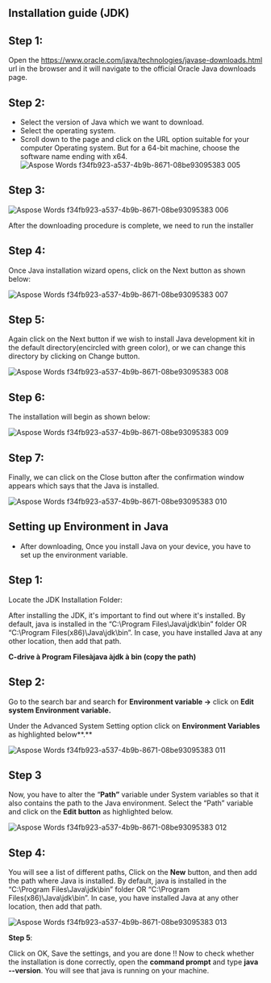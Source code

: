 Installation guide (JDK)
---

**Step 1:**
---
 Open the <https://www.oracle.com/java/technologies/javase-downloads.html>  url in the browser and it will navigate to the official Oracle Java downloads page.

**Step 2:** 
---
- Select the version of Java which we want to download.
- Select the operating system.
- Scroll down to the page and click on the URL option suitable for your computer Operating system. But for a 64-bit machine, choose the software name ending with x64.  
![Aspose Words f34fb923-a537-4b9b-8671-08be93095383 005](https://github.com/rhushikesh2000/Java_tutorial/assets/124034778/d0dba584-de18-4b4f-90a9-d268675d743b) 

**Step 3:** 
---
![Aspose Words f34fb923-a537-4b9b-8671-08be93095383 006](https://github.com/rhushikesh2000/Java_tutorial/assets/124034778/319eca46-36cc-403a-9f4a-5946be06f923)

After the downloading procedure is complete, we need to run the installer



**Step 4:** 
---
Once Java installation wizard opens, click on the Next button as shown below:

![Aspose Words f34fb923-a537-4b9b-8671-08be93095383 007](https://github.com/rhushikesh2000/Java_tutorial/assets/124034778/c5f5eb93-8e2a-4186-988a-8007dafc8afe)













**Step 5:** 
---
Again click on the Next button if we wish to install Java development kit in the default directory(encircled with green color), or we can change this directory by clicking on Change button.  

![Aspose Words f34fb923-a537-4b9b-8671-08be93095383 008](https://github.com/rhushikesh2000/Java_tutorial/assets/124034778/52a0cd37-eb3b-4363-9f37-5dc9df74fe86)











**Step 6:** 
---
The installation will begin as shown below:

![Aspose Words f34fb923-a537-4b9b-8671-08be93095383 009](https://github.com/rhushikesh2000/Java_tutorial/assets/124034778/4ce206bd-774b-4903-964d-3f159b5668ca)






**Step 7:**
---
Finally, we can click on the Close button after the confirmation window appears which says that the Java is installed.

![Aspose Words f34fb923-a537-4b9b-8671-08be93095383 010](https://github.com/rhushikesh2000/Java_tutorial/assets/124034778/9909b659-b2a7-4171-94cc-75bcdd463cc0)












**Setting up Environment in Java**
---
- After downloading,  Once you install Java on your device, you have to set up the environment variable.

**Step 1**:
---
Locate the JDK Installation Folder:

After installing the JDK, it's important to find out where it's installed. By default, java is installed in the “C:\Program Files\Java\jdk\bin” folder OR “C:\Program Files(x86)\Java\jdk\bin”. In case, you have installed Java at any other location, then add that path.

**C-drive  à Program Filesàjava àjdk à bin (copy the path)**

**Step 2:**
---
Go to the search bar and search **f**or **Environment variable ->** click on **Edit system Environment variable.**

Under the Advanced System Setting option click on **Environment Variables** as highlighted below**.**

![Aspose Words f34fb923-a537-4b9b-8671-08be93095383 011](https://github.com/rhushikesh2000/Java_tutorial/assets/124034778/74545be3-a718-4227-b9ed-a50def071233)











**Step 3**
---
Now, you have to alter the “**Path”** variable under System variables so that it also contains the path to the Java environment. Select the “Path” variable and click on the **Edit button** as highlighted below.

![Aspose Words f34fb923-a537-4b9b-8671-08be93095383 012](https://github.com/rhushikesh2000/Java_tutorial/assets/124034778/fe1b5948-62f7-4d9a-b5f8-e6470e335486)






**Step 4:**
---
You will see a list of different paths, Click on the **New** button, and then add the path where Java is installed. By default, java is installed in the “C:\Program Files\Java\jdk\bin” folder OR “C:\Program Files(x86)\Java\jdk\bin”. In case, you have installed Java at any other location, then add that path.









![Aspose Words f34fb923-a537-4b9b-8671-08be93095383 013](https://github.com/rhushikesh2000/Java_tutorial/assets/124034778/c307166a-1f99-4f16-bf02-e7cb0e5e93cf)











**Step 5**: 

Click on OK, Save the settings, and you are done !! Now to check whether the installation is done correctly, open the **command prompt** and type **java --version**. You will see that java is running on your machine.

[ref1]: Aspose.Words.f34fb923-a537-4b9b-8671-08be93095383.002.png
